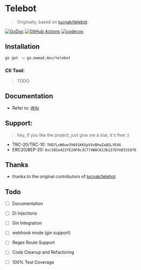# Telebot

> Originally, based on [tucnak/telebot](https://github.com/tucnak/telebot).

[![GoDoc](https://godoc.org/go.mamad.dev/telebot?status.svg)](https://godoc.org/go.mamad.dev/telebot)
[![GitHub Actions](https://github.com/reloadlife/telebot/actions/workflows/go.yml/badge.svg)](https://github.com/reloadlife/telebot/actions)
[![codecov](https://codecov.io/github/reloadlife/telebot/graph/badge.svg?token=HEQNZTCRUG)](https://codecov.io/github/reloadlife/telebot)

## Installation

```bash
go get -u go.mamad.dev/telebot
```

### Cli Tool:

> TODO

## Documentation

- Refer to:  [Wiki](https://github.com/reloadlife/telebot/wiki)

## Support:

> hey, if you like the project, just give me a star, it's free :)


- TRC-20/TRC-10: `TKD7LxW6ue39491KKGpVVxBhwZa8GLYE4G`
- ERC20/BEP-20: `0xc382e422fE20F0c3C774B6C6136227D7e8331970`

## Thanks

- thanks to the original contributors of [tucnak/telebot](https://github.com/tucnak/telebot)

## Todo

- [ ] Documentation
- [ ] Di Injections
- [ ] Gin Integration
- [ ] webhook mode (gin support)
- [ ] Regex Route Support
- [ ] Code Cleanup and Refactoring
- [ ] 100% Test Coverage


